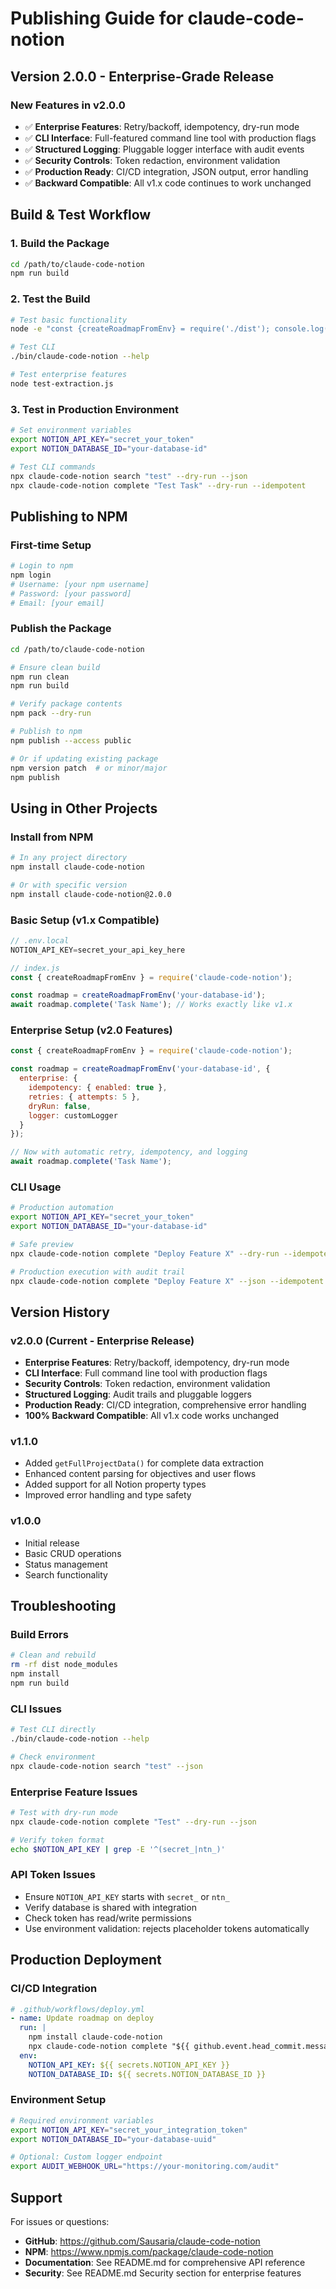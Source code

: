 # Publishing Guide for claude-code-notion

## Version 2.0.0 - Enterprise-Grade Release

### New Features in v2.0.0
- ✅ **Enterprise Features**: Retry/backoff, idempotency, dry-run mode
- ✅ **CLI Interface**: Full-featured command line tool with production flags
- ✅ **Structured Logging**: Pluggable logger interface with audit events
- ✅ **Security Controls**: Token redaction, environment validation
- ✅ **Production Ready**: CI/CD integration, JSON output, error handling
- ✅ **Backward Compatible**: All v1.x code continues to work unchanged

## Build & Test Workflow

### 1. Build the Package
```bash
cd /path/to/claude-code-notion
npm run build
```

### 2. Test the Build
```bash
# Test basic functionality
node -e "const {createRoadmapFromEnv} = require('./dist'); console.log('✅ Package loads successfully')"

# Test CLI
./bin/claude-code-notion --help

# Test enterprise features
node test-extraction.js
```

### 3. Test in Production Environment
```bash
# Set environment variables
export NOTION_API_KEY="secret_your_token"
export NOTION_DATABASE_ID="your-database-id"

# Test CLI commands
npx claude-code-notion search "test" --dry-run --json
npx claude-code-notion complete "Test Task" --dry-run --idempotent
```

## Publishing to NPM

### First-time Setup
```bash
# Login to npm
npm login
# Username: [your npm username]
# Password: [your password]
# Email: [your email]
```

### Publish the Package
```bash
cd /path/to/claude-code-notion

# Ensure clean build
npm run clean
npm run build

# Verify package contents
npm pack --dry-run

# Publish to npm
npm publish --access public

# Or if updating existing package
npm version patch  # or minor/major
npm publish
```

## Using in Other Projects

### Install from NPM
```bash
# In any project directory
npm install claude-code-notion

# Or with specific version
npm install claude-code-notion@2.0.0
```

### Basic Setup (v1.x Compatible)
```javascript
// .env.local
NOTION_API_KEY=secret_your_api_key_here

// index.js
const { createRoadmapFromEnv } = require('claude-code-notion');

const roadmap = createRoadmapFromEnv('your-database-id');
await roadmap.complete('Task Name'); // Works exactly like v1.x
```

### Enterprise Setup (v2.0 Features)
```javascript
const { createRoadmapFromEnv } = require('claude-code-notion');

const roadmap = createRoadmapFromEnv('your-database-id', {
  enterprise: {
    idempotency: { enabled: true },
    retries: { attempts: 5 },
    dryRun: false,
    logger: customLogger
  }
});

// Now with automatic retry, idempotency, and logging
await roadmap.complete('Task Name');
```

### CLI Usage
```bash
# Production automation
export NOTION_API_KEY="secret_your_token"
export NOTION_DATABASE_ID="your-database-id"

# Safe preview
npx claude-code-notion complete "Deploy Feature X" --dry-run --idempotent

# Production execution with audit trail
npx claude-code-notion complete "Deploy Feature X" --json --idempotent > audit.log
```

## Version History

### v2.0.0 (Current - Enterprise Release)
- **Enterprise Features**: Retry/backoff, idempotency, dry-run mode
- **CLI Interface**: Full command line tool with production flags
- **Security Controls**: Token redaction, environment validation
- **Structured Logging**: Audit trails and pluggable loggers
- **Production Ready**: CI/CD integration, comprehensive error handling
- **100% Backward Compatible**: All v1.x code works unchanged

### v1.1.0
- Added `getFullProjectData()` for complete data extraction
- Enhanced content parsing for objectives and user flows
- Added support for all Notion property types
- Improved error handling and type safety

### v1.0.0
- Initial release
- Basic CRUD operations
- Status management
- Search functionality

## Troubleshooting

### Build Errors
```bash
# Clean and rebuild
rm -rf dist node_modules
npm install
npm run build
```

### CLI Issues
```bash
# Test CLI directly
./bin/claude-code-notion --help

# Check environment
npx claude-code-notion search "test" --json
```

### Enterprise Feature Issues
```bash
# Test with dry-run mode
npx claude-code-notion complete "Test" --dry-run --json

# Verify token format
echo $NOTION_API_KEY | grep -E '^(secret_|ntn_)'
```

### API Token Issues
- Ensure `NOTION_API_KEY` starts with `secret_` or `ntn_`
- Verify database is shared with integration
- Check token has read/write permissions
- Use environment validation: rejects placeholder tokens automatically

## Production Deployment

### CI/CD Integration
```yaml
# .github/workflows/deploy.yml
- name: Update roadmap on deploy
  run: |
    npm install claude-code-notion
    npx claude-code-notion complete "${{ github.event.head_commit.message }}" --idempotent --json
  env:
    NOTION_API_KEY: ${{ secrets.NOTION_API_KEY }}
    NOTION_DATABASE_ID: ${{ secrets.NOTION_DATABASE_ID }}
```

### Environment Setup
```bash
# Required environment variables
export NOTION_API_KEY="secret_your_integration_token"
export NOTION_DATABASE_ID="your-database-uuid"

# Optional: Custom logger endpoint
export AUDIT_WEBHOOK_URL="https://your-monitoring.com/audit"
```

## Support

For issues or questions:
- **GitHub**: https://github.com/Sausaria/claude-code-notion
- **NPM**: https://www.npmjs.com/package/claude-code-notion
- **Documentation**: See README.md for comprehensive API reference
- **Security**: See README.md Security section for enterprise features